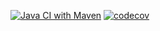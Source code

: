 [![Java CI with Maven](https://github.com/bLuma/tddc_final_project/actions/workflows/maven.yml/badge.svg)](https://github.com/bLuma/tddc_final_project/actions/workflows/maven.yml)
[![codecov](https://codecov.io/gh/bLuma/tddc_final_project/branch/main/graph/badge.svg?token=42QA540QCZ)](https://codecov.io/gh/bLuma/tddc_final_project)